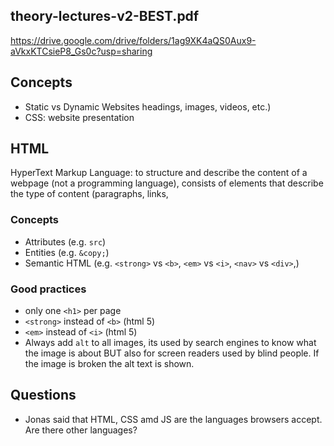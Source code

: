 ## theory-lectures-v2-BEST.pdf

https://drive.google.com/drive/folders/1ag9XK4aQS0Aux9-aVkxKTCsieP8_Gs0c?usp=sharing

## Concepts

- Static vs Dynamic Websites
  headings, images, videos, etc.)
- CSS: website presentation

## HTML

HyperText Markup Language: to structure and describe the content of a webpage (not a programming language), consists of elements that describe the type of content (paragraphs, links,

### Concepts

- Attributes (e.g. `src`)
- Entities (e.g. `&copy;`)
- Semantic HTML (e.g. `<strong>` vs `<b>`, `<em>` vs `<i>`, `<nav>` vs `<div>`,)

### Good practices

- only one `<h1>` per page
- `<strong>` instead of `<b>` (html 5)
- `<em>` instead of `<i>` (html 5)
- Always add `alt` to all images, its used by search engines to know what the image is about BUT also for screen readers used by blind people. If the image is broken the alt text is shown.

## Questions

- Jonas said that HTML, CSS amd JS are the languages browsers accept. Are there other languages?

